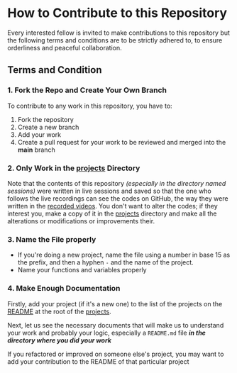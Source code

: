 # How to Contribute to this Repository

Every interested fellow is invited to make contributions to this repository but the following terms and conditions are to be strictly adhered to,
to ensure orderliness and peaceful collaboration.

## Terms and Condition

### 1. Fork the Repo and Create Your Own Branch
To contribute to any work in this repository, you have to:
1. Fork the repository
2. Create a new branch
3. Add your work
4. Create a pull request for your work to be reviewed and merged into the **main** branch

### 2. Only Work in the [projects](./projects) Directory
Note that the contents of this repository *(especially in the directory named sessions)* were written in live sessions and saved so that the one who follows the live recordings can see the codes on GitHub, the way they were written in the [recorded videos](https://youtube.com/playlist?list=PLU10dryLOLEGEnWCZgG87VkvAi-fPaDfE).
You don't want to alter the codes; if they interest you, make a copy of it in the [projects](./projects) directory and make all the alterations or modifications or improvements their.

### 3. Name the File properly
- If you're doing a new project, name the file using a number in base 15 as the prefix, and then a hyphen `-` and the name of the project.
- Name your functions and variables properly

### 4. Make Enough Documentation
Firstly, add your project (if it's a new one) to the list of the projects on the [README](./projects/README.md) at the root of the [projects](./projects).

Next, let us see the necessary documents that will make us to understand your work and probably your logic, especially a `README.md` file ***in the directory where you did your work***

If you refactored or improved on someone else's project, you may want to add your contribution to the README of that particular project